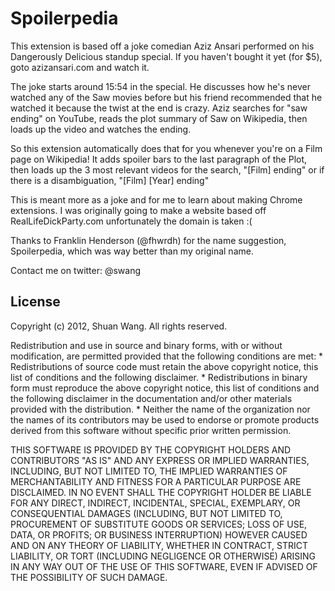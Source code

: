 Spoilerpedia
===============

This extension is based off a joke comedian Aziz Ansari performed on his Dangerously Delicious standup special. If you haven't bought it yet (for $5), goto azizansari.com and watch it.

The joke starts around 15:54 in the special. He discusses how he's never watched any of the Saw movies before but his friend recommended that he watched it because the twist at the end is crazy. Aziz searches for "saw ending" on YouTube, reads the plot summary of Saw on Wikipedia, then loads up the video and watches the ending.

So this extension automatically does that for you whenever you're on a Film page on Wikipedia! It adds spoiler bars to the last paragraph of the Plot, then loads up the 3 most relevant videos for the search, "[Film] ending" or if there is a disambiguation, "[Film] [Year] ending"

This is meant more as a joke and for me to learn about making Chrome extensions. I was originally going to make a website based off RealLifeDickParty.com unfortunately the domain is taken :(

Thanks to Franklin Henderson (@fhwrdh) for the name suggestion, Spoilerpedia, which was way better than my original name.

Contact me on twitter: @swang

License
------------
Copyright (c) 2012, Shuan Wang.
All rights reserved.

Redistribution and use in source and binary forms, with or without
modification, are permitted provided that the following conditions are met:
    * Redistributions of source code must retain the above copyright
      notice, this list of conditions and the following disclaimer.
    * Redistributions in binary form must reproduce the above copyright
      notice, this list of conditions and the following disclaimer in the
      documentation and/or other materials provided with the distribution.
    * Neither the name of the organization nor the
      names of its contributors may be used to endorse or promote products
      derived from this software without specific prior written permission.

THIS SOFTWARE IS PROVIDED BY THE COPYRIGHT HOLDERS AND CONTRIBUTORS "AS IS" AND
ANY EXPRESS OR IMPLIED WARRANTIES, INCLUDING, BUT NOT LIMITED TO, THE IMPLIED
WARRANTIES OF MERCHANTABILITY AND FITNESS FOR A PARTICULAR PURPOSE ARE
DISCLAIMED. IN NO EVENT SHALL THE COPYRIGHT HOLDER BE LIABLE FOR ANY
DIRECT, INDIRECT, INCIDENTAL, SPECIAL, EXEMPLARY, OR CONSEQUENTIAL DAMAGES
(INCLUDING, BUT NOT LIMITED TO, PROCUREMENT OF SUBSTITUTE GOODS OR SERVICES;
LOSS OF USE, DATA, OR PROFITS; OR BUSINESS INTERRUPTION) HOWEVER CAUSED AND
ON ANY THEORY OF LIABILITY, WHETHER IN CONTRACT, STRICT LIABILITY, OR TORT
(INCLUDING NEGLIGENCE OR OTHERWISE) ARISING IN ANY WAY OUT OF THE USE OF THIS
SOFTWARE, EVEN IF ADVISED OF THE POSSIBILITY OF SUCH DAMAGE.

